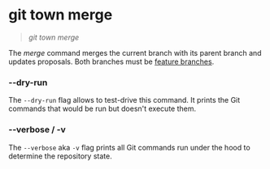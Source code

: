 # git town merge

> _git town merge_

The _merge_ command merges the current branch with its parent branch and updates
proposals. Both branches must be
[feature branches](../branch-types.md#feature-branches).

### --dry-run

The `--dry-run` flag allows to test-drive this command. It prints the Git
commands that would be run but doesn't execute them.

### --verbose / -v

The `--verbose` aka `-v` flag prints all Git commands run under the hood to
determine the repository state.
